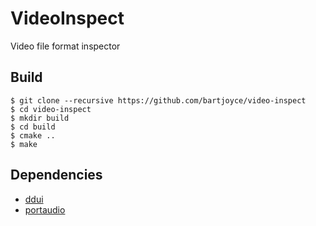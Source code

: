VideoInspect
============

Video file format inspector

## Build

```
$ git clone --recursive https://github.com/bartjoyce/video-inspect
$ cd video-inspect
$ mkdir build
$ cd build
$ cmake ..
$ make
```

## Dependencies

- [ddui](https://github.com/bartjoyce/ddui)
- [portaudio](https://github.com/PortAudio/portaudio)
